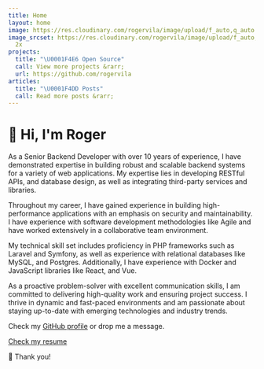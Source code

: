 ```yaml
---
title: Home
layout: home
image: https://res.cloudinary.com/rogervila/image/upload/f_auto,q_auto:best,w_128,h_128,c_fill,g_face,dpr_auto,r_max/roger-vila-camon
image_srcset: https://res.cloudinary.com/rogervila/image/upload/f_auto,q_auto:best,w_256,h_256,c_fill,g_face,dpr_auto,r_max/roger-vila-camon
  2x
projects:
  title: "\U0001F4E6 Open Source"
  call: View more projects &rarr;
  url: https://github.com/rogervila
articles:
  title: "\U0001F4DD Posts"
  call: Read more posts &rarr;
---
```


# 👋 Hi, I'm Roger

As a Senior Backend Developer with over 10 years of experience, I have demonstrated expertise in building robust and scalable backend systems for a variety of web applications. My expertise lies in developing RESTful APIs, and database design, as well as integrating third-party services and libraries.

Throughout my career, I have gained experience in building high-performance applications with an emphasis on security and maintainability. I have experience with software development methodologies like Agile and have worked extensively in a collaborative team environment.

My technical skill set includes proficiency in PHP frameworks such as Laravel and Symfony, as well as experience with relational databases like MySQL, and Postgres. Additionally, I have experience with Docker and JavaScript libraries like React, and Vue.

As a proactive problem-solver with excellent communication skills, I am committed to delivering high-quality work and ensuring project success. I thrive in dynamic and fast-paced environments and am passionate about staying up-to-date with emerging technologies and industry trends.

Check my [GitHub profile](https://github.com/rogervila) or drop me a message.

<a href="https://rogervila.es/resume.pdf" class="button is-primary">Check my resume</a>

🙌 Thank you!
